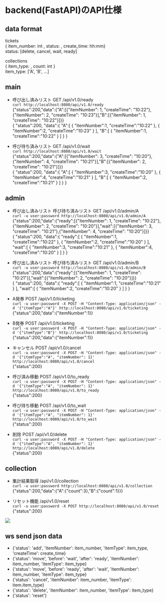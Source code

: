 # backend(FastAPI)のAPI仕様

## data format

tickets  
{ item_number: int , status: , create_time: hh:mm}  
status: [delete, cancel, wait, ready]

collections  
{ item_type: , count: int }  
item_type: ['A', 'B', ...]

## main
 - 呼び出し済みリスト GET /api/v1.0/ready  
```curl http://localhost:8080/api/v1.0/ready```  
{"status":200,"data":{"A":[{"itemNumber": 1, "createTime": "10:22"}, {"itemNumber": 2, "createTime": "10:23"}],"B":[{"itemNumber": 1, "createTime": "10:22"}]}}  
{
    "status":200,
    "data":{
        "A":[
            {
                "itemNumber":1,
                "createTime":"10:22"
            },
            {
                "itemNumber":2,
                "createTime":"10:23"
            }
        ],
        "B":[
            {
                "itemNumber":1,
                "createTime":"10:22"
            }
        ]
    }
}


 - 呼び待ち済みリスト GET /api/v1.0/wait  
```curl http://localhost:8080/api/v1.0/wait```  
{"status":200,"data":{"A":[{"itemNumber": 3, "createTime": "10:20"}, {"itemNumber": 4, "createTime": "10:21"}],"B":[{"itemNumber": 2, "createTime": "10:21"}]}}  
{
    "status":200,
    "data":{
        "A":[
            {
                "itemNumber":3,
                "createTime":"10:20"
            },
            {
                "itemNumber":4,
                "createTime":"10:21"
            }
        ],
        "B":[
            {
                "itemNumber":2,
                "createTime":"10:21"
            }
        ]
    }
}

## admin
 - 呼び出し済みリスト 呼び待ち済みリスト GET /api/v1.0/admin/A  
```curl -u user:password http://localhost:8080/api/v1.0/admin/A```  
{"status":200,"data":{"ready":[{"itemNumber": 1, "createTime": "10:22"}, {"itemNumber": 2, "createTime": "10:20"}],"wait":[{"itemNumber": 3, "createTime": "10:21"},{"itemNumber": 4, "createTime": "10:20"}]}}  
{
    "status":200,
    "data":{
        "ready":[
            {
                "itemNumber":1,
                "createTime":"10:22"
            },
            {
                "itemNumber":2,
                "createTime":"10:20"
            }
        ],
        "wait":[
            {
                "itemNumber":3,
                "createTime":"10:21"
            },
            {
                "itemNumber":4,
                "createTime":"10:20"
            }
        ]
    }
}

 - 呼び出し済みリスト 呼び待ち済みリスト GET /api/v1.0/admin/B  
```curl -u user:password http://localhost:8080/api/v1.0/admin/B```  
{"status":200,"data":{"ready":[{"itemNumber": 1, "createTime": "10:21"}],"wait":[{"itemNumber": 2, "createTime": "10:20"}]}}  
{
    "status":200,
    "data":{
        "ready":[
            {
                "itemNumber":1,
                "createTime":"10:21"
            }
        ],
        "wait":[
            {
                "itemNumber":2,
                "createTime":"10:20"
            }
        ]
    }
}


 - A発券 POST /api/v1.0/ticketing  
```curl -u user:password -X POST -H "Content-Type: application/json" -d '{"itemType":"A"}' http://localhost:8080/api/v1.0/ticketing```  
{"status":200,"data":{"itemNumber":1}}

 - B発券 POST /api/v1.0/ticketing  
```curl -u user:password -X POST -H "Content-Type: application/json" -d '{"itemType":"B"}' http://localhost:8080/api/v1.0/ticketing```  
{"status":200,"data":{"itemNumber":1}}

 - キャンセル POST /api/v1.0/cancel  
```curl -u user:password -X POST -H "Content-Type: application/json" -d '{"itemType":"A", "itemNumber": 1}' http://localhost:8080/api/v1.0/cancel```  
{"status":200}

 - 呼び済み移動 POST /api/v1.0/to_ready  
```curl -u user:password -X POST -H "Content-Type: application/json" -d '{"itemType":"A", "itemNumber": 1}' http://localhost:8080/api/v1.0/to_ready```  
{"status":200}


 - 呼び待ち移動 POST /api/v1.0/to_wait  
```curl -u user:password -X POST -H "Content-Type: application/json" -d '{"itemType":"A", "itemNumber": 1}' http://localhost:8080/api/v1.0/to_wait```  
{"status":200}


 - 削除 POST /api/v1.0/delete  
```curl -u user:password -X POST -H "Content-Type: application/json" -d '{"itemType":"A", "itemNumber": 1}' http://localhost:8080/api/v1.0/delete```  
{"status":200}


## collection
 - 集計結果取得 /api/v1.0/collection  
```curl -u user:password http://localhost:8080/api/v1.0/collection```  
{"status":200,"data":{"A":{"count":3},"B":{"count":1}}}

 - リセット機能 /api/v1.0/reset  
```curl -u user:password -X POST http://localhost:8080/api/v1.0/reset```  
{"status":200}

![](ws.png)

## ws send json data
 - {'status': 'add', 'itemNumber': item_number, 'itemType': item_type, 'createTime': create_time}
 - {'status': 'move', 'before': 'wait', 'after': 'ready', 'itemNumber': item_number, 'itemType': item_type}
 - {'status': 'move', 'before': 'ready', 'after': 'wait', 'itemNumber': item_number, 'itemType': item_type}
 - {'status': 'cancel', 'itemNumber': item_number, 'itemType': item.item_type}
 - {'status': 'delete', 'itemNumber': item_number, 'itemType': item_type}
 - {'status': 'reset'}
